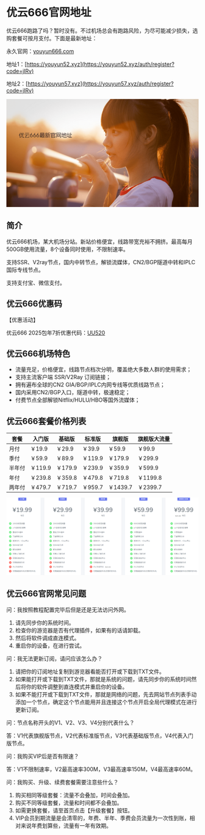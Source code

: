 # 优云666官网地址

优云666跑路了吗？暂时没有。不过机场总会有跑路风险，为尽可能减少损失，选购套餐可按月支付。下面是最新地址：

永久官网：[youyun666.com](https://xuv.cc/out/youyun666)

地址1：[https://youyun52.xyz](https://youyun52.xyz/auth/register?code=jIRv)

地址2：[https://youyun57.xyz](https://youyun57.xyz/auth/register?code=jIRv)

[![优云666机场官网地址](youyun666_uxtt_20240902_153513.png)](https://xuv.cc/out/youyun666)

## 简介

优云666机场，某大机场分站。新站价格便宜，线路带宽充裕不拥挤。最高每月500GB使用流量，8个设备同时使用，不限制速率。

支持SSR、V2ray节点，国内中转节点，解锁流媒体，CN2/BGP隧道中转和IPLC国际专线节点。

支持支付宝、微信支付。

## 优云666优惠码

【优惠活动】

优云666 2025包年7折优惠代码：[UU520](https://xuv.cc/out/youyun666)


## 优云666机场特色

<ul>
	<li>流量充足，价格便宜，线路节点档次分明，覆盖绝大多数人群的使用需求；</li>
	<li>支持主流客户端 SSR/V2Ray 订阅链接；</li>
	<li>拥有遍布全球的CN2 GIA/BGP/IPLC内网专线等优质线路节点；</li>
	<li>国内采用CN2/BGP入口，隧道中转，极速稳定；</li>
	<li>付费节点全部解锁Nitflix/HULU/HBO等国外流媒体；</li>
</ul>

## 优云666套餐价格列表

|套餐|入门版|基础版|标准版|旗舰版|旗舰版大流量|
|----|----|----|----|----|----|
|月付|￥19.9|￥29.9|￥39.9|￥59.9|￥99.9|
|季付|￥59.9|￥89.9|￥119.9|￥179.9|￥299.9|
|半年付|￥119.9|￥179.9|￥239.9|￥359.9|￥599.9|
|年付|￥239.8|￥359.8|￥479.8|￥719.8|￥1199.8|
|两年付|￥479.7|￥719.7|￥959.7|￥1439.7|￥2399.7|

[![优云666机场套餐价格](youyun666_uxtt_20240902_154321.png)](https://xuv.cc/out/youyun666)

## 优云666官网常见问题

问：我按照教程配置完毕后但是还是无法访问外网。

1. 请先同步你的系统时间。
2. 检查你的游览器是否有代理插件，如果有的话请卸载。
3. 然后将软件调成直连模式。
4. 重启你的设备，在进行尝试。

问：我无法更新订阅，请问应该怎么办？

1. 请把你的订阅地址复制到游览器看能否打开或下载到TXT文件。
2. 如果能打开或下载到TXT文件，那就是系统的问题，请先同步你的系统时间然后将你的软件调整到直连模式并重启你的设备。
3. 如果不能打开或下载到TXT文件，那就是网络的问题，先去网站节点列表手动添加一个节点，确定这个节点能用并且连接这个节点开启全局代理模式在进行更新订阅。

问：节点名称开头的V1、V2、V3、V4分别代表什么？

答：V1代表旗舰版节点，V2代表标准版节点，V3代表基础版节点，V4代表入门版节点。

问：我购买VIP后是否有限速？

答：V1不限制速率，V2最高速率300M，V3最高速率150M，V4最高速率60M。

问：我购买、升级、续费套餐需要注意些什么？

1. 购买相同等级套餐：流量不会叠加，时间会叠加。
2. 购买不同等级套餐，流量和时间都不会叠加。
3. 如需更换套餐，请至首页点击【升级套餐】按钮。
4. VIP会员到期流量是会清零的，年费、半年、季费会员流量为一次性到账，相对来说年费划算些，流量有一年有效期。
